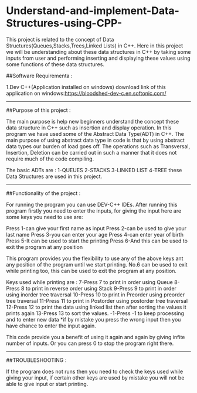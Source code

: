 # Understand-and-implement-Data-Structures-using-CPP-
This project is related to the concept of Data Structures(Queues,Stacks,Trees,Linked Lists) in C++. Here in this project we will be understanding about these data structures in C++ by taking some inputs  from user and performing inserting and displaying these values using some functions of these data structures.

##Software Requirementa :

1.Dev C++(Application installed on windows)
download link of this application on windows:https://bloodshed-dev-c.en.softonic.com/

----------------------------------------
##Purpose of this project :

The main purpose is help new beginners understand the concept these data structure in C++ such as insertion and display operation.
In this program we have used some of the Abstract Data Type(ADT) in C++. 
The main purpose of using abstract data type in code is that by using abstract data types our burden of 
load goes off. 
The operations such as Transversal, Insertion, Deletion can be carried out in such a manner that it does not require much of the code compiling.

The basic ADTs are :
1-QUEUES
2-STACKS
3-LINKED LIST
4-TREE
these Data Structures are used in this project.

----------------------------------------
##Functionality of the project :

For running the program you can use DEV-C++ IDEs.
After running this program firstly you need to enter the inputs, for giving the input here are some keys you need to use are:

Press 1-can give your first name as input
Press 2-can be used to give your last name
Press 3-you can enter your age
Press 4-can enter year of birth
Press 5-It can be used to start the printing
Press 6-And this can be used to exit the program at any position                   

This program provides you the flexibility to use any of the above keys ant any
position of the program until we start printing. No.6 can be used to exit while
printing too, this can be used to exit the program at any position.


Keys used while printing are :
7-Press 7 to print in order using Queue
8-Press 8 to print in reverse order using Stack
9-Press 9 to print in order using inorder tree traversal
10-Press 10 to print in Preorder using preorder tree traversal
11-Press 11 to print in Postorder using postorder tree traversal
12-Press 12 to print the data using linked list
   then after sorting the values it prints again
13-Press 13 to sort the values.
-1-Press -1 to keep processing and to enter new data
*if by mistake you press the wrong input then you have chance to enter the input again.

This code provide you a benefit of using it again and again by giving infite 
number of inputs. Or you can press 0 to stop the program right there.

----------------------------------------
##TROUBLESHOOTING :

If the program does not runs then you need to check the keys used while giving your
input, if certain other keys are used by mistake you will not be able to give input 
or start printing.
